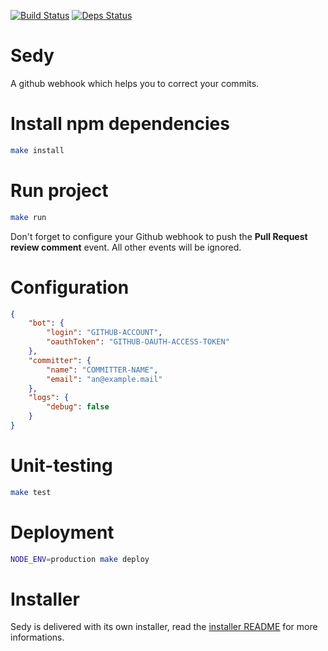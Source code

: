 [![Build Status](https://travis-ci.org/marmelab/sedy.svg?branch=master)](https://travis-ci.org/marmelab/sedy) [![Deps Status](https://david-dm.org/marmelab/sedy.svg)](https://david-dm.org/marmelab/sedy)

# Sedy
A github webhook which helps you to correct your commits.

# Install npm dependencies

```bash
make install
```

# Run project

```bash
make run
```

Don't forget to configure your Github webhook to push the **Pull Request review comment** event. All other events will be ignored.

# Configuration

```json
{
    "bot": {
        "login": "GITHUB-ACCOUNT",
        "oauthToken": "GITHUB-OAUTH-ACCESS-TOKEN"
    },
    "committer": {
        "name": "COMMITTER-NAME",
        "email": "an@example.mail"
    },
    "logs": {
        "debug": false
    }
}
```

# Unit-testing

```bash
make test
```

# Deployment

```bash
NODE_ENV=production make deploy
```

# Installer
Sedy is delivered with its own installer, read the [installer README](installer/README.md) for more informations.
